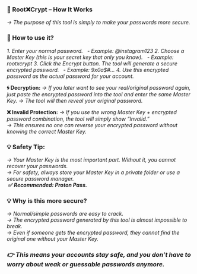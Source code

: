 ### **🔐 Root❌Crypt – How It Works**

*-> The purpose of this tool is simply to make your passwords more secure.*

### **📝 How to use it?**

*1\. Enter your normal password.*
*&nbsp;  - Example: @instagram123*
*2\. Choose a Master Key (this is your secret key that only you know).*
*&nbsp;  - Example: rootxcrypt*
*3\. Click the Encrypt button. The tool will generate a secure encrypted password.*
*&nbsp;  - Example: 9x0a$#...*
*4\. Use this encrypted password as the actual password for your account.*

**🌀 Decryption:**
*-> If you later want to see your real/original password again, just paste the encrypted password into the tool and enter the same Master Key.*
*-> The tool will then reveal your original password.*

**❌ Invalid Protection:**
*-> If you use the wrong Master Key + encrypted password combination, the tool will simply show “Invalid.”*  
*-> This ensures no one can reverse your encrypted password without knowing the correct Master Key.*  

### **💡 Safety Tip:**
*-> Your Master Key is the most important part. Without it, you cannot recover your passwords.*  
*-> For safety, always store your Master Key in a private folder or use a secure password manager.*  
&nbsp;<b>✅ *Recommended: Proton Pass.*  </b>

### <b>💡 Why is this more secure?</b>
*-> Normal/simple passwords are easy to crack.*  
*-> The encrypted password generated by this tool is almost impossible to break.*  
*-> Even if someone gets the encrypted password, they cannot find the original one without your Master Key.*  

### *👉 This means your accounts stay safe, and you don’t have to worry about weak or guessable passwords anymore.*



